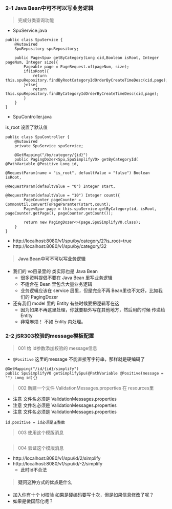 ### 2-1 Java Bean中可不可以写业务逻辑

> 完成分类查询功能

- SpuService.java 

```
public class SpuService {
    @Autowired
    SpuRepository spuRepository;

    public Page<Spu> getByCategory(Long cid,Boolean isRoot, Integer pageNum, Integer size){
        Pageable page = PageRequest.of(pageNum, size);
        if(isRoot){
            return this.spuRepository.findByRootCategoryIdOrderByCreateTimeDesc(cid,page);
        }else{
            return this.spuRepository.findByCategoryIdOrderByCreateTimeDesc(cid,page);
        }
    }
}
```

- SpuController.java

is_root 设置了默认值

```
public class SpuController {
    @Autowired
    private SpuService spuService;

    @GetMapping("/by/category/{id}")
    public PagingDozer<Spu,SpuSimplifyVO> getByCategoryId( @PathVariable @Positive Long id,
                                                           @RequestParam(name = "is_root", defaultValue = "false") Boolean isRoot,
                                                           @RequestParam(defaultValue = "0") Integer start,
                                                           @RequestParam(defaultValue = "10") Integer count){
        PageCounter pageCounter = CommonUtil.convertToPageParamter(start,count);
        Page<Spu> page = this.spuService.getByCategory(id, isRoot, pageCounter.getPage(), pageCounter.getCount());

        return new PagingDozer<>(page,SpuSimplifyVO.class);
    }
}
```

- http://localhost:8080/v1/spu/by/category/2?is_root=true
- http://localhost:8080/v1/spu/by/category/32

> #### Java Bean中可不可以写业务逻辑

- 我们的 vo目录里的 类实际也是 Java Bean
    - 很多资料提倡不要在 Java Bean 里写业务逻辑
    - 不适合在 Bean 里包含大量业务逻辑
    - 业务逻辑应该在 service 层里，但是完全不再 Bean里也不太好，比如我们的 PagingDozer
- 还有我们 model 里的 Entity 有些时候要把逻辑写在这
    - 因为如果不再这里处理，你就要额外写在其他地方，然后用的时候 传递给 Entity
    - 非常麻烦！ 不如 Entity 内处理。

### 2-2 jSR303校验的message模板配置

> 001 给 id参数添加校验的 message信息

- `@Positive` 这里的message 不能直接写字符串，那样就是硬编码了

```
@GetMapping("/id/{id}/simplify")
public SpuSimplifyVO getSimplifySpu(@PathVariable @Positive(message = "") Long id){}
```

> 002 新建一个文件 ValidationMessages.properties 在 resources里

- 注意 文件名必须是 ValidationMessages.properties
- 注意 文件名必须是 ValidationMessages.properties 
- 注意 文件名必须是 ValidationMessages.properties  

```
id.positive = id必须是正整数
```

> 003 使用这个模版消息

```

```

> 004 验证这个模版消息

- http://localhost:8080/v1/spu/id/2/simplify
- http://localhost:8080/v1/spu/id/-2/simplify  
    - 此时id不合法
    
> #### 疑问这种方式的优点是什么

- 加入你有十个 id校验 如果是硬编码要写十次，但是如果信息修改了呢？
- 如果是做国际化呢？